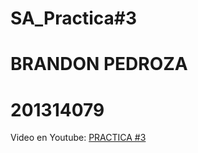 # SA_Practica#3
# BRANDON PEDROZA

# 201314079

Video en Youtube: [PRACTICA #3](https://youtu.be/1T6-8DZpSHs)



